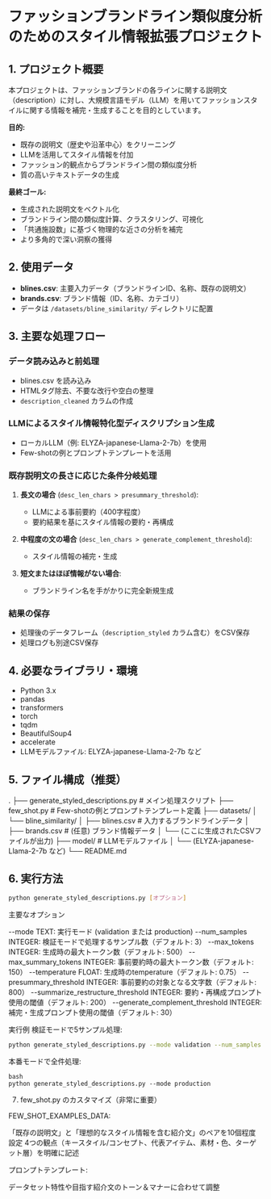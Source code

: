 # ファッションブランドライン類似度分析のためのスタイル情報拡張プロジェクト

## 1. プロジェクト概要

本プロジェクトは、ファッションブランドの各ラインに関する説明文（description）に対し、大規模言語モデル（LLM）を用いてファッションスタイルに関する情報を補完・生成することを目的としています。

**目的:**
- 既存の説明文（歴史や沿革中心）をクリーニング
- LLMを活用してスタイル情報を付加
- ファッション的観点からブランドライン間の類似度分析
- 質の高いテキストデータの生成

**最終ゴール:**
- 生成された説明文をベクトル化
- ブランドライン間の類似度計算、クラスタリング、可視化
- 「共通施設数」に基づく物理的な近さの分析を補完
- より多角的で深い洞察の獲得

## 2. 使用データ

- **blines.csv**: 主要入力データ（ブランドラインID、名称、既存の説明文）
- **brands.csv**: ブランド情報（ID、名称、カテゴリ）
- データは `/datasets/bline_similarity/` ディレクトリに配置

## 3. 主要な処理フロー

### データ読み込みと前処理
- blines.csv を読み込み
- HTMLタグ除去、不要な改行や空白の整理
- `description_cleaned` カラムの作成

### LLMによるスタイル情報特化型ディスクリプション生成
- ローカルLLM（例: ELYZA-japanese-Llama-2-7b）を使用
- Few-shotの例とプロンプトテンプレートを活用

### 既存説明文の長さに応じた条件分岐処理
1. **長文の場合** (`desc_len_chars > presummary_threshold`):
   - LLMによる事前要約（400字程度）
   - 要約結果を基にスタイル情報の要約・再構成
   
2. **中程度の文の場合** (`desc_len_chars > generate_complement_threshold`):
   - スタイル情報の補完・生成

3. **短文またはほぼ情報がない場合**:
   - ブランドライン名を手がかりに完全新規生成

### 結果の保存
- 処理後のデータフレーム（`description_styled` カラム含む）をCSV保存
- 処理ログも別途CSV保存

## 4. 必要なライブラリ・環境

- Python 3.x
- pandas
- transformers
- torch
- tqdm
- BeautifulSoup4
- accelerate
- LLMモデルファイル: ELYZA-japanese-Llama-2-7b など

## 5. ファイル構成（推奨）
.
├── generate_styled_descriptions.py  # メイン処理スクリプト
├── few_shot.py                      # Few-shotの例とプロンプトテンプレート定義
├── datasets/
│   └── bline_similarity/
│       ├── blines.csv               # 入力するブランドラインデータ
│       ├── brands.csv               # (任意) ブランド情報データ
│       └── (ここに生成されたCSVファイルが出力)
├── model/                           # LLMモデルファイル
│   └── (ELYZA-japanese-Llama-2-7b など)
└── README.md

## 6. 実行方法

```bash
python generate_styled_descriptions.py [オプション]
```

主要なオプション

--mode TEXT: 実行モード (validation または production)
--num_samples INTEGER: 検証モードで処理するサンプル数（デフォルト: 3）
--max_tokens INTEGER: 生成時の最大トークン数（デフォルト: 500）
--max_summary_tokens INTEGER: 事前要約時の最大トークン数（デフォルト: 150）
--temperature FLOAT: 生成時のtemperature（デフォルト: 0.75）
--presummary_threshold INTEGER: 事前要約の対象となる文字数（デフォルト: 800）
--summarize_restructure_threshold INTEGER: 要約・再構成プロンプト使用の閾値（デフォルト: 200）
--generate_complement_threshold INTEGER: 補完・生成プロンプト使用の閾値（デフォルト: 30）

実行例
検証モードで5サンプル処理:
```bash
python generate_styled_descriptions.py --mode validation --num_samples 5 --max_tokens 600
```

本番モードで全件処理:
```
bash
python generate_styled_descriptions.py --mode production
```

7. few_shot.py のカスタマイズ（非常に重要）

FEW_SHOT_EXAMPLES_DATA:

「既存の説明文」と「理想的なスタイル情報を含む紹介文」のペアを10個程度設定
4つの観点（キースタイル/コンセプト、代表アイテム、素材・色、ターゲット層）を明確に記述


プロンプトテンプレート:

データセット特性や目指す紹介文のトーン＆マナーに合わせて調整